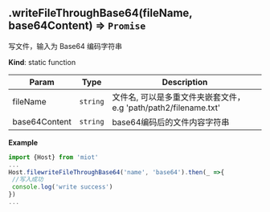 <a name="module_miot/host/file.writeFileThroughBase64"></a>

## .writeFileThroughBase64(fileName, base64Content) ⇒ <code>Promise</code>
写文件，输入为 Base64 编码字符串

**Kind**: static function  

| Param | Type | Description |
| --- | --- | --- |
| fileName | <code>string</code> | 文件名, 可以是多重文件夹嵌套文件， e.g 'path/path2/filename.txt' |
| base64Content | <code>string</code> | base64编码后的文件内容字符串 |

**Example**  
```js
import {Host} from 'miot'
...
Host.filewriteFileThroughBase64('name', 'base64').then(_ =>{
 //写入成功
 console.log('write success')
})
...
```
